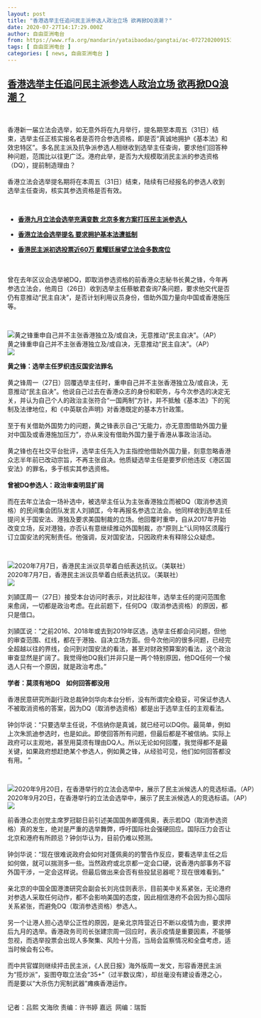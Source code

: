 ```yaml
---
layout: post
title: "香港选举主任追问民主派参选人政治立场 欲再掀DQ浪潮？"
date: 2020-07-27T14:17:29.000Z
author: 自由亚洲电台
from: https://www.rfa.org/mandarin/yataibaodao/gangtai/ac-07272020091534.html
tags: [ 自由亚洲电台 ]
categories: [ news, 自由亚洲电台 ]
---
```

<!--1595859449000-->
[香港选举主任追问民主派参选人政治立场 欲再掀DQ浪潮？](https://www.rfa.org/mandarin/yataibaodao/gangtai/ac-07272020091534.html)
------

<div>
<p> </p><p>香港新一届立法会选举，如无意外将在九月举行，提名期至本周五（31日）结束，选举主任正核实报名者是否符合参选资格，即是否“真诚地拥护《基本法》和效忠特区”。多名民主派及抗争派参选人相继收到选举主任查询，要求他们回答种种问题，范围比以往更广泛。港府此举，是否为大规模取消民主派的参选资格（DQ），提前制造理由？<br/><br/>香港立法会选举提名期将在本周五（31日）结束，陆续有已经报名的参选人收到选举主任查询，核实其参选资格是否有效。</p><p> </p><ul><li><b><a class="external-link" href="http://www.rfa.org/mandarin/yataibaodao/gangtai/ac-07202020080912.html">香港九月立法会选举充满变数 北京多套方案打压民主派参选人</a></b></li></ul><ul><li><b><a class="external-link" href="http://www.rfa.org/mandarin/Xinwen/8-07192020131137.html">香港立法会选举提名 要求拥护基本法遭抵制</a></b></li></ul><ul><li><b><a class="external-link" href="http://www.rfa.org/mandarin/Xinwen/1-07122020103359.html">香港民主派初选投票近60万 戴耀廷展望立法会多数席位</a></b></li></ul><p><br/><br/>曾在去年区议会选举被DQ，即取消参选资格的前香港众志秘书长黄之锋，今年再参选立法会，他周日（26日）收到选举主任蔡敏君查询7条问题，要求他交代是否仍有意推动“民主自决”，是否计划利用议员身份，借助外国力量向中国或香港施压等。</p><p> </p><p><div class="image-inline captioned" style="width:1500px;"><div style="width:1500px;"><img alt="黄之锋重申自己并不主张香港独立及/或自决，无意推动“民主自决”。（AP）" src="https://www.rfa.org/mandarin/yataibaodao/gangtai/ac-07272020091534.html/AP_20202206685980.jpg" title="黄之锋重申自己并不主张香港独立及/或自决，无意推动“民主自决”。（AP）"/></div><div class="image-caption"><span style="width:1500px;">黄之锋重申自己并不主张香港独立及/或自决，无意推动“民主自决”。（AP）</span><span class="copyright"> </span></div><div id="zoomattribute"><a class="single_image" href="/mandarin/yataibaodao/gangtai/ac-07272020091534.html/AP_20202206685980.jpg" title="黄之锋重申自己并不主张香港独立及/或自决，无意推动“民主自决”。（AP）"><img src="/rfa_resources/graphics/icon-zoom.png"/></a></div></div></p><p><b>黄之锋：选举主任罗织违反国安法罪名</b><br/><br/>黄之锋周一（27日）回覆选举主任时，重申自己并不主张香港独立及/或自决，无意推动“民主自决”。他说自己过去在香港众志的身份和职务，与今次参选的决定无关，并认为自己个人的政治主张符合“一国两制”方针，并不抵触《基本法》下的宪制及法律地位，和《中英联合声明》对香港既定的基本方针政策。<br/><br/>至于有关借助外国势力的问题，黄之锋表示自己“无能力，亦无意图借助外国力量对中国及或香港施加压力”，亦从来没有借助外国力量于香港从事政治活动。<br/><br/>黄之锋也在社交平台批评，选举主任先入为主指控他借助外国力量，刻意忽略香港众志半年前已改动宗旨，不再主张自决。他质疑选举主任是要罗织他违反《港区国安法》的罪名，多于核实其参选资格。<br/><br/><b>曾被DQ参选人：政治审查明显扩阔</b><br/><br/>而在去年立法会一场补选中，被选举主任认为主张香港独立而被DQ（取消参选资格）的民间集会团队发言人刘頴匡，今年再报名参选立法会。他同样收到选举主任提问关于国安法、港独及要求美国制裁的立场。他回覆时重申，自从2017年开始改变立场，反对港独，亦否认有意继续推动外国制裁，亦“原则上”认同特区须履行订立国安法的宪制责任。他强调，反对国安法，只因政府未有释除公众疑虑。</p><p> </p><p><div class="image-inline captioned" style="width:1500px;"><div style="width:1500px;"><img alt="2020年7月7日，香港民主派议员举着白纸表达抗议。（美联社）" src="https://www.rfa.org/mandarin/yataibaodao/gangtai/ac-07272020091534.html/AP_20189338947382.jpg" title="2020年7月7日，香港民主派议员举着白纸表达抗议。（美联社）"/></div><div class="image-caption"><span style="width:1500px;">2020年7月7日，香港民主派议员举着白纸表达抗议。（美联社）</span><span class="copyright"> </span></div><div id="zoomattribute"><a class="single_image" href="/mandarin/yataibaodao/gangtai/ac-07272020091534.html/AP_20189338947382.jpg" title="2020年7月7日，香港民主派议员举着白纸表达抗议。（美联社）"><img src="/rfa_resources/graphics/icon-zoom.png"/></a></div></div></p><p>刘頴匡周一（27日）接受本台访问时表示，对比起往年，选举主任的提问范围愈来愈阔，一切都是政治考虑。在此前题下，任何DQ（取消参选资格）的原因，都只是借口。<br/><br/>刘頴匡说：“之前2016、2018年或去到2019年区选，选举主任都会问问题，但他的审查范围、红线，都在于港独、自决立场方面。但今次他问的很多问题，已经完全超越以往的界线，会问到对国安法的看法，甚至对财政预算案的看法，这个政治审查显然是扩阔了。我觉得他DQ我们并非只是一两个特别原因，他DQ任何一个候选人只有一个原因，就是政治考虑。”<br/><br/><b>学者：莫须有地DQ    如何回答都没用</b><br/><br/>香港民意研究所副行政总裁钟剑华向本台分析，没有所谓完全稳妥，可保证参选人不被取消资格的答案，因为DQ（取消参选资格）都是出于选举主任的主观看法。<br/><br/>钟剑华说：“只要选举主任说，不信纳你是真诚，就已经可以DQ你。最简单，例如上次朱凯迪参选时，也是如此。即使回答所有问题，但最后都是不被信纳。实际上政府可以主观地，甚至用莫须有理由DQ人。所以无论如何回覆，我觉得都不是最关键，如果政府想赶绝某个参选人，例如黄之锋，从经验可见，他们如何回答都没有用。 ”</p><p> </p><p><div class="image-inline captioned" style="width:1500px;"><div style="width:1500px;"><img alt="2020年9月20日，在香港举行的立法会选举中，展示了民主派候选人的竞选标语。（AP）" src="https://www.rfa.org/mandarin/yataibaodao/gangtai/ac-07272020091534.html/AP_20202282390564.jpg" title="2020年9月20日，在香港举行的立法会选举中，展示了民主派候选人的竞选标语。（AP）"/></div><div class="image-caption"><span style="width:1500px;">2020年9月20日，在香港举行的立法会选举中，展示了民主派候选人的竞选标语。（AP）</span><span class="copyright"> </span></div><div id="zoomattribute"><a class="single_image" href="/mandarin/yataibaodao/gangtai/ac-07272020091534.html/AP_20202282390564.jpg" title="2020年9月20日，在香港举行的立法会选举中，展示了民主派候选人的竞选标语。（AP）"><img src="/rfa_resources/graphics/icon-zoom.png"/></a></div></div></p><p>前香港众志创党主席罗冠聪日前引述美国国务卿蓬佩奥，表示若DQ（取消参选资格）真的发生，绝对是严重的选举舞弊，呼吁国际社会强硬回应。国际压力会否让北京和港府有所顾忌？钟剑华认为，目前仍难以预测。<br/><br/>钟剑华说：“现在很难说政府会如何对蓬佩奥的的警告作反应，要看选举主任之后如何做，就可以揣测多一些。当然政府或北京都一定会口硬，说香港内部事务不容外国干涉，一定会这样说。但最后做出来会否有些投鼠忌器呢？现在很难看到。”<br/><br/>亲北京的中国全国港澳研究会副会长刘兆佳则表示，目前美中关系紧张，无论港府对参选人采取任何动作，都不会影响美国的态度，因此相信港府不会因为担心国际关系紧张，而避免DQ（取消参选资格）参选人。<br/><br/>另一个让港人担心选举公正性的原因，是亲北京阵营近日不断以疫情为由，要求押后九月的选举。香港政务司司长张建宗周一回应时，表示疫情是重要因素，不能够忽视，而选举投票会出现人多聚集、风险十分高，当局会监察情况和全盘考虑，适当时候会有公布。<br/><br/>而中共官媒则继续抨击民主派，《人民日报》海外版周一发文，形容香港民主派为“揽炒派”，妄图夺取立法会“35+”（过半数议席），却丝毫没有建设香港之心，而是要以“大杀伤力宪制武器”瘫痪香港运作。<br/><br/><br/>记者：吕熙 文海欣 责编：许书婷 嘉远  网编：瑞哲</p>
</div>
